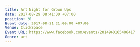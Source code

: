 ```yaml
---
title: Art Night for Grown Ups
date: 2017-08-29 08:41:00 +07:00
position: 20
Event date: 2017-08-31 21:00:00 +07:00
Venue: ClickSpace
Event URL: https://www.facebook.com/events/2014960165406417
Genre: art
---
```


